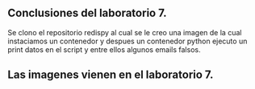 ## Conclusiones del laboratorio 7.

Se clono el repositorio redispy al cual se le creo una imagen de la cual instaciamos un contenedor y despues un contenedor python ejecuto un print  datos en el script
y entre ellos algunos emails falsos.

## Las imagenes vienen en el laboratorio 7.
